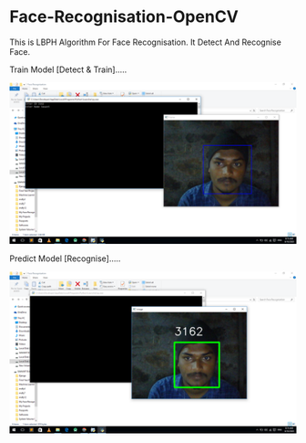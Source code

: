 # Face-Recognisation-OpenCV
This is LBPH Algorithm For Face Recognisation. It Detect And Recognise Face.


Train Model [Detect & Train].....


![](https://github.com/Bapuso-Sawant/Face-Recognisation-OpenCV/blob/master/Screenshot%20(817).png)


Predict Model [Recognise].....

![](https://github.com/Bapuso-Sawant/Face-Recognisation-OpenCV/blob/master/Screenshot%20(823).png)
